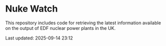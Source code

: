 # Nuke Watch

This repository includes code for retrieving the latest information available on the output of EDF nuclear power plants in the UK.

Last updated: 2025-09-14 23:12